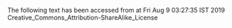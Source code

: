 The following text has been accessed from at Fri Aug 9 03:27:35 IST 2019
Creative_Commons_Attribution-ShareAlike_License
